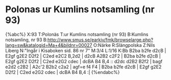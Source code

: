# Polonas ur Kumlins notsamling (nr 93)

{%abc%}
X:93
T:Polonäs
T:ur Kumlins notsamling (nr 93)
B:Kumlins notsamling, nr 93
B:http://www.smus.se/earkiv/fmk/browselarge.php?lang=sw&katalogid=Ma+4&bildnr=00027
O:Närke
R:Slängpolska
Z:Nils Liberg
N:"Ingår i Kisaboken sid. 86 nr 7"
M:3/4
L:1/16
K:Bb
B2ba b2fe d2cB | E2gf g2E2 D2f2 | C2ed e2C2 B,2d2 | d2cB A2B2 c2F2 |
B2ba b2fe d2cB | E2gf g2E2 D2f2 | C2ed e2G2 cdec | dcBA B4 B,4 ::
d2dc d2B2 B2f2 | bagf e2d2 c2B2 | A2c'2 B2b2 c2a2 | agf=e f4 F4 |
B2ba b2fe d2cB | E2gf g2E2 D2f2 | C2ed e2G2 cdec | dcBA B4 B,4 :|
{%endabc%}
